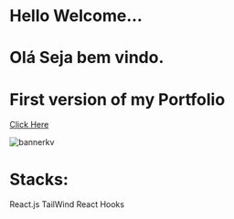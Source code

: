 # Hello Welcome...
# Olá Seja bem vindo.
<h1>First version of my Portfolio</h1>
<a href='https://portfolio-kevintavares33.vercel.app/'>Click Here</a>

![bannerkv](https://github.com/Kevintavares33/Portfolio/assets/125915861/79254dd8-e9b7-4a13-9d4b-809dec5c2a71)

# Stacks:
  React.js
  TailWind
  React Hooks
